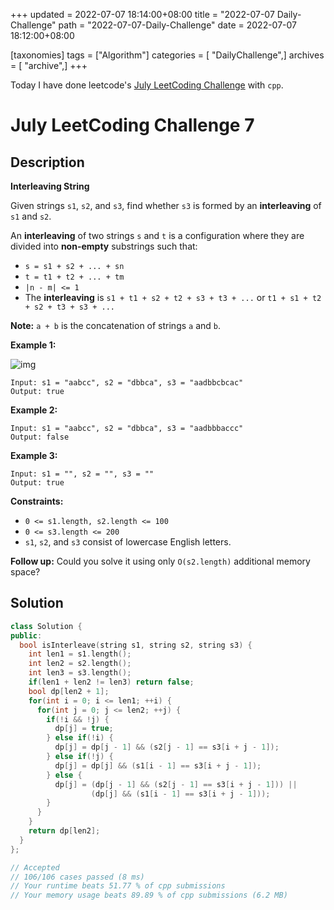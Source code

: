 +++
updated = 2022-07-07 18:14:00+08:00
title = "2022-07-07 Daily-Challenge"
path = "2022-07-07-Daily-Challenge"
date = 2022-07-07 18:12:00+08:00

[taxonomies]
tags = ["Algorithm"]
categories = [ "DailyChallenge",]
archives = [ "archive",]
+++

Today I have done leetcode's [July LeetCoding Challenge](https://leetcode.com/problems/interleaving-string/) with `cpp`.

<!-- more -->

# July LeetCoding Challenge 7

## Description

**Interleaving String**

Given strings `s1`, `s2`, and `s3`, find whether `s3` is formed by an **interleaving** of `s1` and `s2`.

An **interleaving** of two strings `s` and `t` is a configuration where they are divided into **non-empty** substrings such that:

- `s = s1 + s2 + ... + sn`
- `t = t1 + t2 + ... + tm`
- `|n - m| <= 1`
- The **interleaving** is `s1 + t1 + s2 + t2 + s3 + t3 + ...` or `t1 + s1 + t2 + s2 + t3 + s3 + ...`

**Note:** `a + b` is the concatenation of strings `a` and `b`.

 

**Example 1:**

![img](https://assets.leetcode.com/uploads/2020/09/02/interleave.jpg)

```
Input: s1 = "aabcc", s2 = "dbbca", s3 = "aadbbcbcac"
Output: true
```

**Example 2:**

```
Input: s1 = "aabcc", s2 = "dbbca", s3 = "aadbbbaccc"
Output: false
```

**Example 3:**

```
Input: s1 = "", s2 = "", s3 = ""
Output: true
```

 

**Constraints:**

- `0 <= s1.length, s2.length <= 100`
- `0 <= s3.length <= 200`
- `s1`, `s2`, and `s3` consist of lowercase English letters.

 

**Follow up:** Could you solve it using only `O(s2.length)` additional memory space?

## Solution

``` cpp
class Solution {
public:
  bool isInterleave(string s1, string s2, string s3) {
    int len1 = s1.length();
    int len2 = s2.length();
    int len3 = s3.length();
    if(len1 + len2 != len3) return false;
    bool dp[len2 + 1];
    for(int i = 0; i <= len1; ++i) {
      for(int j = 0; j <= len2; ++j) {
        if(!i && !j) {
          dp[j] = true;
        } else if(!i) {
          dp[j] = dp[j - 1] && (s2[j - 1] == s3[i + j - 1]);
        } else if(!j) {
          dp[j] = dp[j] && (s1[i - 1] == s3[i + j - 1]);
        } else {
          dp[j] = (dp[j - 1] && (s2[j - 1] == s3[i + j - 1])) ||
                  (dp[j] && (s1[i - 1] == s3[i + j - 1]));
        }
      }
    }
    return dp[len2];
  }
};

// Accepted
// 106/106 cases passed (8 ms)
// Your runtime beats 51.77 % of cpp submissions
// Your memory usage beats 89.89 % of cpp submissions (6.2 MB)
```

